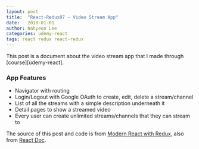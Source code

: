 ```yaml
---
layout: post
title:  "React-Redux07 - Video Stream App"
date:   2018-01-01
author: Nahyeon Lee
categories: udemy-react
tags: react redux react-redux
---
```

<p class="intro"><span class="dropcap">T</span>his post is a document about the video stream app that I made through [course][udemy-react].
</p>

### App Features
* Navigator with routing
* Login/Logout with Google OAuth to create, edit, delete a stream/channel
* List of all the streams with a simple description underneath it
* Detail pages to show a streamed video
* Every user can create unlimited streams/channels that they can stream to

The source of this post and code is from [Modern React with Redux][udemy-react], also from [React Doc][react-doc].

[udemy-react]: https://www.udemy.com/react-redux/
[react-doc]: https://reactjs.org/docs/getting-started.html